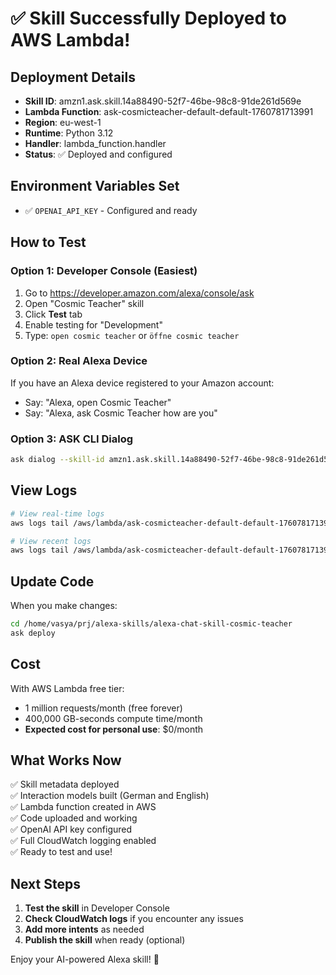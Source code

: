 # ✅ Skill Successfully Deployed to AWS Lambda!

## Deployment Details

- **Skill ID**: amzn1.ask.skill.14a88490-52f7-46be-98c8-91de261d569e
- **Lambda Function**: ask-cosmicteacher-default-default-1760781713991
- **Region**: eu-west-1
- **Runtime**: Python 3.12
- **Handler**: lambda_function.handler
- **Status**: ✅ Deployed and configured

## Environment Variables Set

- ✅ `OPENAI_API_KEY` - Configured and ready

## How to Test

### Option 1: Developer Console (Easiest)
1. Go to https://developer.amazon.com/alexa/console/ask
2. Open "Cosmic Teacher" skill
3. Click **Test** tab
4. Enable testing for "Development"
5. Type: `open cosmic teacher` or `öffne cosmic teacher`

### Option 2: Real Alexa Device
If you have an Alexa device registered to your Amazon account:
- Say: "Alexa, open Cosmic Teacher"
- Say: "Alexa, ask Cosmic Teacher how are you"

### Option 3: ASK CLI Dialog
```bash
ask dialog --skill-id amzn1.ask.skill.14a88490-52f7-46be-98c8-91de261d569e --locale de-DE
```

## View Logs

```bash
# View real-time logs
aws logs tail /aws/lambda/ask-cosmicteacher-default-default-1760781713991 --follow --region eu-west-1

# View recent logs
aws logs tail /aws/lambda/ask-cosmicteacher-default-default-1760781713991 --since 10m --region eu-west-1
```

## Update Code

When you make changes:

```bash
cd /home/vasya/prj/alexa-skills/alexa-chat-skill-cosmic-teacher
ask deploy
```

## Cost

With AWS Lambda free tier:
- 1 million requests/month (free forever)
- 400,000 GB-seconds compute time/month
- **Expected cost for personal use**: $0/month

## What Works Now

✅ Skill metadata deployed  
✅ Interaction models built (German and English)  
✅ Lambda function created in AWS  
✅ Code uploaded and working  
✅ OpenAI API key configured  
✅ Full CloudWatch logging enabled  
✅ Ready to test and use!

## Next Steps

1. **Test the skill** in Developer Console
2. **Check CloudWatch logs** if you encounter any issues
3. **Add more intents** as needed
4. **Publish the skill** when ready (optional)

Enjoy your AI-powered Alexa skill! 🎉
